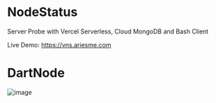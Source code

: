 # NodeStatus

Server Probe with Vercel Serverless, Cloud MongoDB and Bash Client

Live Demo: https://vns.ariesme.com

# DartNode
![image](https://github.com/liucent/NodeStatus/assets/47551571/8133eba9-1b25-470a-b460-dbb6078fe161)
